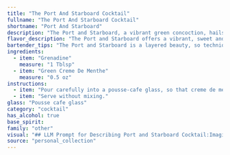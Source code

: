 ```yaml
---
title: "The Port And Starboard Cocktail"
fullname: "The Port And Starboard Cocktail"
shortname: "Port And Starboard"
description: "The Port and Starboard, a vibrant green concoction, hails from the **layered cocktail** family. Its origins remain shrouded in mystery, likely emerging in the late 19th or early 20th century, a time when layered drinks were gaining popularity.  "
flavor_description: "The Port and Starboard offers a vibrant, sweet and minty experience.  Grenadine's fruity sweetness takes the lead, balanced by the cool, herbal notes of green crème de menthe.  The result is a refreshing, slightly tart cocktail that's perfect for a festive occasion.  Its color is reminiscent of a sunset, making it visually appealing as well.  "
bartender_tips: "The Port and Starboard is a layered beauty, so technique is key. Start by chilling your glass.  Pour grenadine slowly down the side to create the bottom layer.  Carefully float the crème de menthe on top using a spoon, allowing it to gently pour over the back of the spoon.  Don't stir!  A cherry or mint sprig adds a nice touch. "
ingredients:
  - item: "Grenadine"
    measure: "1 Tblsp"
  - item: "Green Creme De Menthe"
    measure: "0.5 oz"
instructions:
  - item: "Pour carefully into a pousse-cafe glass, so that creme de menthe floats on grenadine."
  - item: "Serve without mixing."
glass: "Pousse cafe glass"
category: "cocktail"
has_alcohol: true
base_spirit:
family: "other"
visual: "## LLM Prompt for Describing Port and Starboard Cocktail:Imagine a tall glass filled with a vibrant, layered concoction.  The top layer is a striking **emerald green**, reminiscent of a calm, tropical sea, thanks to the **Green Creme de Menthe**. Below that, a **ruby red** layer of **Grenadine** shimmers, resembling a sun-drenched sunset over the ocean.  The two layers are separated by a thin, **almost translucent** line, creating a distinct, captivating visual.  As you peer into the glass, the colors dance and swirl slightly, adding an element of movement and intrigue.  Describe this visual experience in detail, highlighting the colors, textures, and overall impression of the Port and Starboard cocktail. "
source: "personal_collection"
---
```


